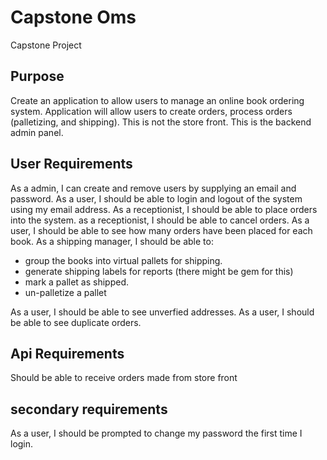 Capstone Oms
============

Capstone Project 


Purpose
-------

Create an application to allow users to manage an online book ordering system. Application will allow users to create orders, process orders (palletizing, and shipping). This is not the store front. This is the backend admin panel. 


User Requirements
-----------------

As a admin, I can create and remove users by supplying an email and password.
As a user, I should be able to login and logout of the system using my email address.
As a receptionist, I should be able to place orders into the system.
as a receptionist, I should be able to cancel orders.
As a user, I should be able to see how many orders have been placed for each book. 
As a shipping manager, I should be able to:
  * group the books into virtual pallets for shipping.
  * generate shipping labels for reports (there might be gem for this)
  * mark a pallet as shipped.
  * un-palletize a pallet

As a user, I should be able to see unverfied addresses.
As a user, I should be able to see duplicate orders. 


Api Requirements
----------------

Should be able to receive orders made from store front


secondary requirements
----------------------
As a user, I should be prompted to change my password the first time I login.

